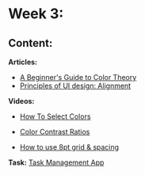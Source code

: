 # Week 3: 

## Content:

 **Articles:**
- [A Beginner's Guide to Color Theory](https://uxcel.com/blog/beginners-guide-to-color-theory)
- [Principles of UI design: Alignment](https://uxdesign.cc/principles-of-ui-design-alignment-dd707e983f29)


 **Videos:**
- [How To Select Colors](https://www.youtube.com/watch?v=Co75kmQtbaA)
- [Color Contrast Ratios](https://www.youtube.com/watch?v=mp1PfL3m_hI)

- [How to use 8pt grid & spacing](https://www.youtube.com/watch?v=ctXmOtBNwV8)



 **Task:**
[Task Management App](https://dribbble.com/shots/20767519-Task-Management-App-iOS-Android-UI)
